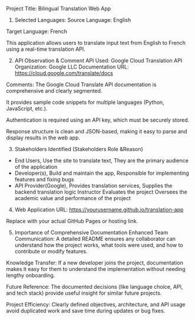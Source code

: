 Project Title:
Bilingual Translation Web App

1. Selected Languages:
Source Language: English

Target Language: French

This application allows users to translate input text from English to French using a real-time translation API.

2. API Observation & Comment
API Used: Google Cloud Translation API
Organization: Google LLC
Documentation URL: https://cloud.google.com/translate/docs

Comments:
The Google Cloud Translate API documentation is comprehensive and clearly segmented.

It provides sample code snippets for multiple languages (Python, JavaScript, etc.).

Authentication is required using an API key, which must be securely stored.

Response structure is clean and JSON-based, making it easy to parse and display results in the web app.

3. Stakeholders Identified (Stakeholders Role &Reason)
- End Users, Use the site to translate text, They are the primary audience of the application
- Developer(s),	Build and maintain the app,	Responsible for implementing features and fixing bugs
- API Provider(Google),	Provides translation services,	Supplies the backend translation logic
Instructor	Evaluates the project	Oversees the academic value and performance of the project

4. Web Application URL:
https://yourusername.github.io/translation-app

Replace with your actual GitHub Pages or hosting link.

5. Importance of Comprehensive Documentation
Enhanced Team Communication:
A detailed README ensures any collaborator can understand how the project works, what tools were used, and how to contribute or modify features.

Knowledge Transfer:
If a new developer joins the project, documentation makes it easy for them to understand the implementation without needing lengthy onboarding.

Future Reference:
The documented decisions (like language choice, API, and tech stack) provide useful insight for similar future projects.

Project Efficiency:
Clearly defined objectives, architecture, and API usage avoid duplicated work and save time during updates or bug fixes.

